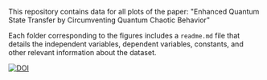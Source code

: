 This repository contains data for all plots of the paper: "Enhanced Quantum State Transfer by Circumventing Quantum Chaotic Behavior"

Each folder corresponding to the figures includes a `readme.md` file that details the independent variables, dependent variables, constants, and other relevant information about the dataset.

[![DOI](https://zenodo.org/badge/793634656.svg)](https://zenodo.org/doi/10.5281/zenodo.11090629)
